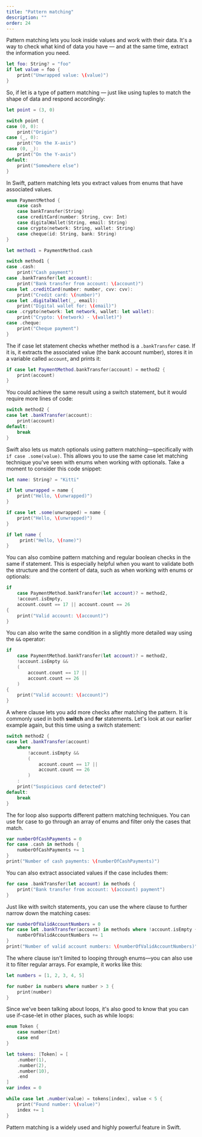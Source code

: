 ```yaml
---
title: "Pattern matching"
description: ""
order: 24
---
```



Pattern matching lets you look inside values and work with their data. It's a way to check what kind of data you have — and at the same time, extract the information you need.

```swift
let foo: String? = "foo"
if let value = foo {
    print("Unwrapped value: \(value)")
}
```

So, if let is a type of pattern matching — just like using tuples to match the shape of data and respond accordingly:

```swift
let point = (3, 0)

switch point {
case (0, 0):
    print("Origin")
case (_, 0):
    print("On the X-axis")
case (0, _):
    print("On the Y-axis")
default:
    print("Somewhere else")
}
```

In Swift, pattern matching lets you extract values from enums that have associated values.

```swift
enum PaymentMethod {
    case cash
    case bankTransfer(String)                      
    case creditCard(number: String, cvv: Int)      
    case digitalWallet(String, email: String)      
    case crypto(network: String, wallet: String)   
    case cheque(id: String, bank: String)        
}

let method1 = PaymentMethod.cash

switch method1 {
case .cash: 
    print("Cash payment")
case .bankTransfer(let account): 
    print("Bank transfer from account: \(account)")
case let .creditCard(number: number, cvv: cvv): 
    print("Credit card: \(number)")
case let .digitalWallet(_, email):
    print("Digital wallet for: \(email)")
case .crypto(network: let network, wallet: let wallet): 
    print("Crypto: \(network) - \(wallet)")
case .cheque: 
    print("Cheque payment")
}
```

The if case let statement checks whether method is a `.bankTransfer` case. If it is, it extracts the associated value (the bank account number), stores it in a variable called `account`, and prints it:

```swift
if case let PaymentMethod.bankTransfer(account) = method2 {
    print(account)
}
```

You could achieve the same result using a switch statement, but it would require more lines of code:

```swift
switch method2 {
case let .bankTransfer(account):
    print(account)
default:
    break
}
```

Swift also lets us match optionals using pattern matching—specifically with `if case .some(value)`. This allows you to use the same case let matching technique you've seen with enums when working with optionals. Take a moment to consider this code snippet:

```swift
let name: String? = "Kitti"

if let unwrapped = name {
    print("Hello, \(unwrapped)")
}

if case let .some(unwrapped) = name {
    print("Hello, \(unwrapped)")
}

if let name {
     print("Hello, \(name)")
}
```

You can also combine pattern matching and regular boolean checks in the same if statement. This is especially helpful when you want to validate both the structure and the content of data, such as when working with enums or optionals:

```swift
if
    case PaymentMethod.bankTransfer(let account)? = method2,
    !account.isEmpty, 
    account.count == 17 || account.count == 26
{
    print("Valid account: \(account)")
}
```

You can also write the same condition in a slightly more detailed way using the `&&` operator:

```swift
if
    case PaymentMethod.bankTransfer(let account)? = method2,
    !account.isEmpty &&
    (
        account.count == 17 || 
        account.count == 26
    )
{
    print("Valid account: \(account)")
}
```

A where clause lets you add more checks after matching the pattern. It is commonly used in both **switch** and **for** statements. Let's look at our earlier example again, but this time using a switch statement:

```swift
switch method2 {
case let .bankTransfer(account)
    where
        !account.isEmpty &&
        (
            account.count == 17 ||
            account.count == 26
        )
    :
    print("Suspicious card detected")
default:
    break
}
```

The for loop also supports different pattern matching techniques. You can use for case to go through an array of enums and filter only the cases that match.

```swift
var numberOfCashPayments = 0
for case .cash in methods {
    numberOfCashPayments += 1
}
print("Number of cash payments: \(numberOfCashPayments)")
```

You can also extract associated values if the case includes them:

```swift
for case .bankTransfer(let account) in methods {
    print("Bank transfer from account: \(account) payment")
}
```

Just like with switch statements, you can use the where clause to further narrow down the matching cases:

```swift
var numberOfValidAccountNumbers = 0
for case let .bankTransfer(account) in methods where !account.isEmpty {
    numberOfValidAccountNumbers += 1
}
print("Number of valid account numbers: \(numberOfValidAccountNumbers)")
```

The where clause isn't limited to looping through enums—you can also use it to filter regular arrays. For example, it works like this:

```swift
let numbers = [1, 2, 3, 4, 5]

for number in numbers where number > 3 {
    print(number)
}
```

Since we've been talking about loops, it's also good to know that you can use if-case-let in other places, such as while loops:

```swift
enum Token {
    case number(Int)
    case end
}

let tokens: [Token] = [
    .number(1), 
    .number(2), 
    .number(10), 
    .end
]
var index = 0

while case let .number(value) = tokens[index], value < 5 {
    print("Found number: \(value)")
    index += 1
}
```

Pattern matching is a widely used and highly powerful feature in Swift.

